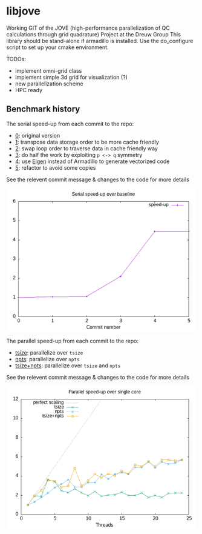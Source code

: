 # libjove

Working GIT of the JOVE (high-performance parallelization of QC calculations through grid quadrature) Project at the Dreuw Group
This library should be stand-alone if armadillo is installed. Use the do_configure script to set up your cmake environment. 

TODOs:
- implement omni-grid class 
- implement simple 3d grid for visualization (?)
- new parallelization scheme
- HPC ready

## Benchmark history

The serial speed-up from each commit to the repo:

- [0](https://github.com/ssciwr/jove-performance/commit/301456c5f643a935abef0628a5edc8eb1f8b1b35): original version
- [1](https://github.com/ssciwr/jove-performance/commit/f87ef27788cc33d5cceb1764b3526e7d9919e983): transpose data storage order to be more cache friendly
- [2](https://github.com/ssciwr/jove-performance/commit/e3bf8948cf872f88556be4e5facfc130fad8fad1): swap loop order to traverse data in cache friendly way
- [3](https://github.com/ssciwr/jove-performance/commit/b12d8e45c3533d69f2f02c5e2ecd924eab1299d4): do half the work by exploiting `p <-> q` symmetry
- [4](https://github.com/ssciwr/jove-performance/commit/eb5d88e977ab9e25f9d67640c25690c57575029a): use [Eigen](https://eigen.tuxfamily.org) instead of Armadillo to generate vectorized code
- [5](https://github.com/ssciwr/jove-performance/commit/6e44a30dc6f18f9f8faf02e99e7f9b7d8c874eb1): refactor to avoid some copies

See the relevent commit message & changes to the code for more details

![benchmark](benchmark.png)

The parallel speed-up from each commit to the repo:

- [tsize](https://github.com/ssciwr/jove-performance/commit/ad5555cd3a866fe4f5891a0213fce31b440d477b): parallelize over `tsize`
- [npts](https://github.com/ssciwr/jove-performance/commit/6f09110046bd1ca68a2d736ab77a65e66d59357a): parallelize over `npts`
- [tsize+npts](https://github.com/ssciwr/jove-performance/commit/e82a9dc16f80e09ff8486ef70fcd04b708077fae): parallelize over `tsize` and `npts`

See the relevent commit message & changes to the code for more details

![scaling](scaling.png)

